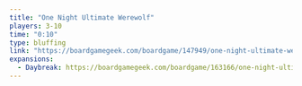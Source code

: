 ```yaml
---
title: "One Night Ultimate Werewolf"
players: 3-10
time: "0:10"
type: bluffing
link: "https://boardgamegeek.com/boardgame/147949/one-night-ultimate-werewolf"
expansions:
  - Daybreak: https://boardgamegeek.com/boardgame/163166/one-night-ultimate-werewolf-daybreak
---
```

